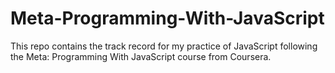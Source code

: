 # Meta-Programming-With-JavaScript
This repo contains the track record for my practice of JavaScript following the Meta: Programming With JavaScript course from Coursera.
